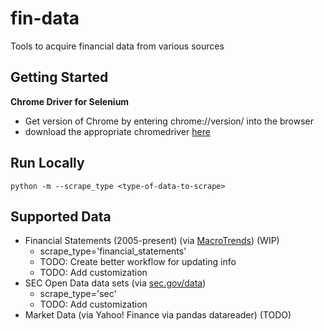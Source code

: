 # fin-data
Tools to acquire financial data from various sources
## Getting Started
**Chrome Driver for Selenium**
- Get version of Chrome by entering chrome://version/ into the browser
- download the appropriate chromedriver [here](https://chromedriver.chromium.org/downloads)


## Run Locally
```
python -m --scrape_type <type-of-data-to-scrape>
```

## Supported Data
- Financial Statements (2005-present) (via [MacroTrends](https://www.macrotrends.net/)) (WIP)
    - scrape_type='financial_statements'
    - TODO: Create better workflow for updating info
    - TODO: Add customization
- SEC Open Data data sets (via [sec.gov/data](https://www.sec.gov/data))
    - scrape_type='sec'
    - TODO: Add customization
- Market Data (via Yahoo! Finance via pandas datareader) (TODO)